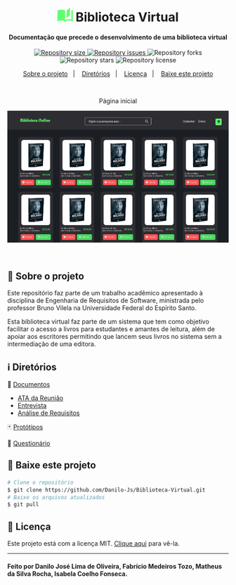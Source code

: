 <h1 align="center">
    <img alt="Biblioteca Virtual" src="https://github.com/Danilo-Js/Biblioteca-Virtual/blob/main/Protótipos/Vector.png" width="35"/> Biblioteca Virtual
</h1>

<h4 align="center">
  Documentação que precede o desenvolvimento de uma biblioteca virtual
</h4>

<p align="center">
  <a href="https://img.shields.io/github/repo-size/Danilo-Js/Biblioteca-Virtual/commits/master">
    <img alt="Repository size" src="https://img.shields.io/github/repo-size/Danilo-Js/Biblioteca-Virtual">
  </a>

  <a href="https://img.shields.io/github/issues/Danilo-Js/Biblioteca-Virtual/issues">
    <img alt="Repository issues" src="https://img.shields.io/github/issues/Danilo-Js/Biblioteca-Virtual">
  </a>
  
  <img alt="Repository forks" src="https://img.shields.io/github/forks/Danilo-Js/Biblioteca-Virtual">
  
  <img alt="Repository stars" src="https://img.shields.io/github/stars/Danilo-Js/Biblioteca-Virtual">
  
  <img alt="Repository license" src="https://img.shields.io/github/license/Danilo-Js/Biblioteca-Virtual">
  
</p>

<p align="center" direction="row">
  <a href="#rocket-sobre-o-projeto">Sobre o projeto</a>&nbsp;&nbsp;&nbsp;|&nbsp;&nbsp;&nbsp;
  <a href="#information_source-diretórios">Diretórios</a>&nbsp;&nbsp;&nbsp;|&nbsp;&nbsp;&nbsp;
  <a href="#memo-licença">Licença</a>&nbsp;&nbsp;&nbsp;|&nbsp;&nbsp;&nbsp;
  <a href="#busts_in_silhouette-baixe-este-projeto">Baixe este projeto</a>
</p>

</br>

<p align="center">Página inicial</p>
<p align="center">
  <img alt="Web" width="600" height="300" src="https://github.com/Danilo-Js/Biblioteca-Virtual/blob/main/Protótipos/Home.png">
</p>

</br>

## :rocket: Sobre o projeto
Este repositório faz parte de um trabalho acadêmico apresentado à disciplina de Engenharia de Requisitos de Software, ministrada pelo professor Bruno Vilela na Universidade Federal do Espírito Santo.

Esta biblioteca virtual faz parte de um sistema que tem como objetivo facilitar o acesso a livros para estudantes e amantes de leitura, além de apoiar aos escritores permitindo que lancem seus livros no sistema sem a intermediação de uma editora.

## :information_source: Diretórios
:file_folder: [Documentos](https://github.com/Danilo-Js/Biblioteca-Virtual/tree/main/Documentos)
* [ATA da Reunião](https://github.com/Danilo-Js/Biblioteca-Virtual/blob/main/Documentos/ATA%20da%20reuniao.pdf)
* [Entrevista](https://github.com/Danilo-Js/Biblioteca-Virtual/blob/main/Documentos/Entrevista.pdf)
* [Análise de Requisitos](https://google.com)

:black_joker: [Protótipos](https://github.com/Danilo-Js/Biblioteca-Virtual/tree/main/Protótipos)

:page_with_curl: [Questionário](https://github.com/Danilo-Js/Biblioteca-Virtual/tree/main/Questionário)

## :busts_in_silhouette: Baixe este projeto

```bash
# Clone o repositório
$ git clone https://github.com/Danilo-Js/Biblioteca-Virtual.git
# Baixe os arquivos atualizados
$ git pull
```


## :memo: Licença
Este projeto está com a licença MIT. [Clique aqui](https://github.com/Danilo-Js/Biblioteca-Virtual/blob/master/LICENSE) para vê-la.

---

#### Feito por Danilo José Lima de Oliveira, Fabrício Medeiros Tozo, Matheus da Silva Rocha, Isabela Coelho Fonseca.

